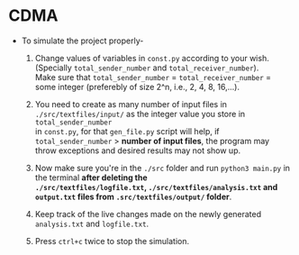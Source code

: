 # CDMA

* To simulate the project properly-

    1. Change values of variables in ```const.py``` according to your wish. (Specially ```total_sender_number``` and ```total_receiver_number```).\
    Make sure that ```total_sender_number``` = ```total_receiver_number``` = some integer (preferebly of size 2^n, i.e., 2, 4, 8, 16,...).

    2. You need to create as many number of input files in ```./src/textfiles/input/``` as the integer value you store in ```total_sender_number```\
     in ```const.py```, for that ```gen_file.py``` script will help, if ```total_sender_number``` > **number of input files**, the program may \
     throw exceptions and desired results may not show up.

    3. Now make sure you're in the ```./src``` folder and run ```python3 main.py``` in the terminal **after deleting the\
    ```./src/textfiles/logfile.txt```, ```./src/textfiles/analysis.txt``` and ```output.txt``` files from ```.src/textfiles/output/``` folder**.

    4. Keep track of the live changes made on the newly generated ```analysis.txt``` and ```logfile.txt```.

    5. Press ```ctrl+c``` twice to stop the simulation.
